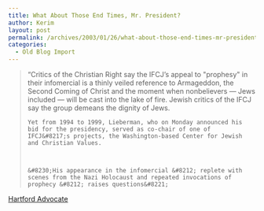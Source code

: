 ```yaml
---
title: What About Those End Times, Mr. President?
author: Kerim
layout: post
permalink: /archives/2003/01/26/what-about-those-end-times-mr-president/
categories:
  - Old Blog Import
---
```


>   &#8220;Critics of the Christian Right say the IFCJ&#8217;s appeal to "prophesy" in their infomercial is a thinly veiled reference to Armageddon, the Second Coming of Christ and the moment when nonbelievers &#8212; Jews included &#8212; will be cast into the lake of fire. Jewish critics of the IFCJ say the group demeans the dignity of Jews. 
>   
>   
>     Yet from 1994 to 1999, Lieberman, who on Monday announced his bid for the presidency, served as co-chair of one of IFCJ&#8217;s projects, the Washington-based Center for Jewish and Christian Values.
>   
>   
>   
>     &#8230;His appearance in the infomercial &#8212; replete with scenes from the Nazi Holocaust and repeated invocations of prophecy &#8212; raises questions&#8221;
>   


<a href="http://hartfordadvocate.com/gbase/News/content?oid=oid:1232" onclick="_gaq.push(['_trackEvent', 'outbound-article', 'http://hartfordadvocate.com/gbase/News/content?oid=oid:1232', 'Hartford Advocate']);" >Hartford Advocate</a>

